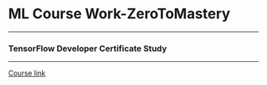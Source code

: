 <!-- Headings -->

# ML Course Work-ZeroToMastery

---

### TensorFlow Developer Certificate Study

---

[Course link](https://www.udemy.com/course/tensorflow-developer-certificate-machine-learning-zero-to-mastery/)
